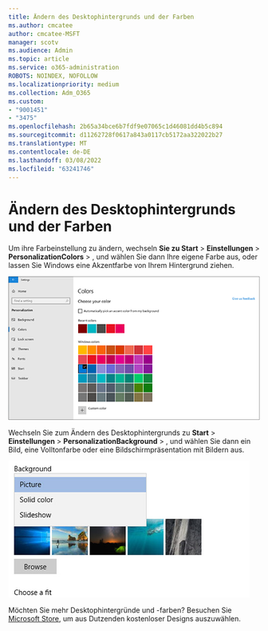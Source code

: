 ```yaml
---
title: Ändern des Desktophintergrunds und der Farben
ms.author: cmcatee
author: cmcatee-MSFT
manager: scotv
ms.audience: Admin
ms.topic: article
ms.service: o365-administration
ROBOTS: NOINDEX, NOFOLLOW
ms.localizationpriority: medium
ms.collection: Adm_O365
ms.custom:
- "9001451"
- "3475"
ms.openlocfilehash: 2b65a34bce6b7fdf9e07065c1d46081dd4b5c894
ms.sourcegitcommit: d11262728f0617a843a0117cb5172aa322022b27
ms.translationtype: MT
ms.contentlocale: de-DE
ms.lasthandoff: 03/08/2022
ms.locfileid: "63241746"
---
```

# <a name="change-your-desktop-background-and-colors"></a>Ändern des Desktophintergrunds und der Farben

Um ihre Farbeinstellung zu ändern, wechseln **Sie zu Start** >  **Einstellungen** >  **PersonalizationColors** > , und wählen Sie dann Ihre eigene Farbe aus, oder lassen Sie Windows eine Akzentfarbe von Ihrem Hintergrund ziehen.

![Personalisieren Sie Ihre Farben in Windows.](media/windows-personalization-colors.png)

Wechseln Sie zum Ändern des Desktophintergrunds zu **Start** >  **Einstellungen** >  **PersonalizationBackground** > , und wählen Sie dann ein Bild, eine Volltonfarbe oder eine Bildschirmpräsentation mit Bildern aus. 

![Ändern Sie ihren Windows Desktophintergrund.](media/windows-desktop-background.png)

Möchten Sie mehr Desktophintergründe und -farben? Besuchen Sie [Microsoft Store](https://www.microsoft.com/store/collections/windowsthemes), um aus Dutzenden kostenloser Designs auszuwählen.
